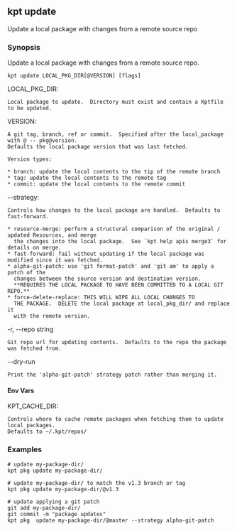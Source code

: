 ## kpt update

Update a local package with changes from a remote source repo

### Synopsis

Update a local package with changes from a remote source repo.

    kpt update LOCAL_PKG_DIR[@VERSION] [flags]

  LOCAL_PKG_DIR:

    Local package to update.  Directory must exist and contain a Kptfile to be updated.

  VERSION:

  	A git tag, branch, ref or commit.  Specified after the local_package with @ -- pkg@version.
    Defaults the local package version that was last fetched.

	Version types:

    * branch: update the local contents to the tip of the remote branch
    * tag: update the local contents to the remote tag
    * commit: update the local contents to the remote commit

  --strategy:

    Controls how changes to the local package are handled.  Defaults to fast-forward.

    * resource-merge: perform a structural comparison of the original / updated Resources, and merge
	  the changes into the local package.  See `kpt help apis merge3` for details on merge.
    * fast-forward: fail without updating if the local package was modified since it was fetched.
    * alpha-git-patch: use 'git format-patch' and 'git am' to apply a patch of the
      changes between the source version and destination version.
      **REQUIRES THE LOCAL PACKAGE TO HAVE BEEN COMMITTED TO A LOCAL GIT REPO.**
    * force-delete-replace: THIS WILL WIPE ALL LOCAL CHANGES TO
      THE PACKAGE.  DELETE the local package at local_pkg_dir/ and replace it
      with the remote version.

  -r, --repo string

    Git repo url for updating contents.  Defaults to the repo the package was fetched from.

  --dry-run

    Print the 'alpha-git-patch' strategy patch rather than merging it.

#### Env Vars

  KPT_CACHE_DIR:

    Controls where to cache remote packages when fetching them to update local packages.
    Defaults to ~/.kpt/repos/

### Examples

    # update my-package-dir/
    kpt pkg update my-package-dir/

    # update my-package-dir/ to match the v1.3 branch or tag
    kpt pkg update my-package-dir/@v1.3

    # update applying a git patch
    git add my-package-dir/
    git commit -m "package updates"
    kpt pkg  update my-package-dir/@master --strategy alpha-git-patch

